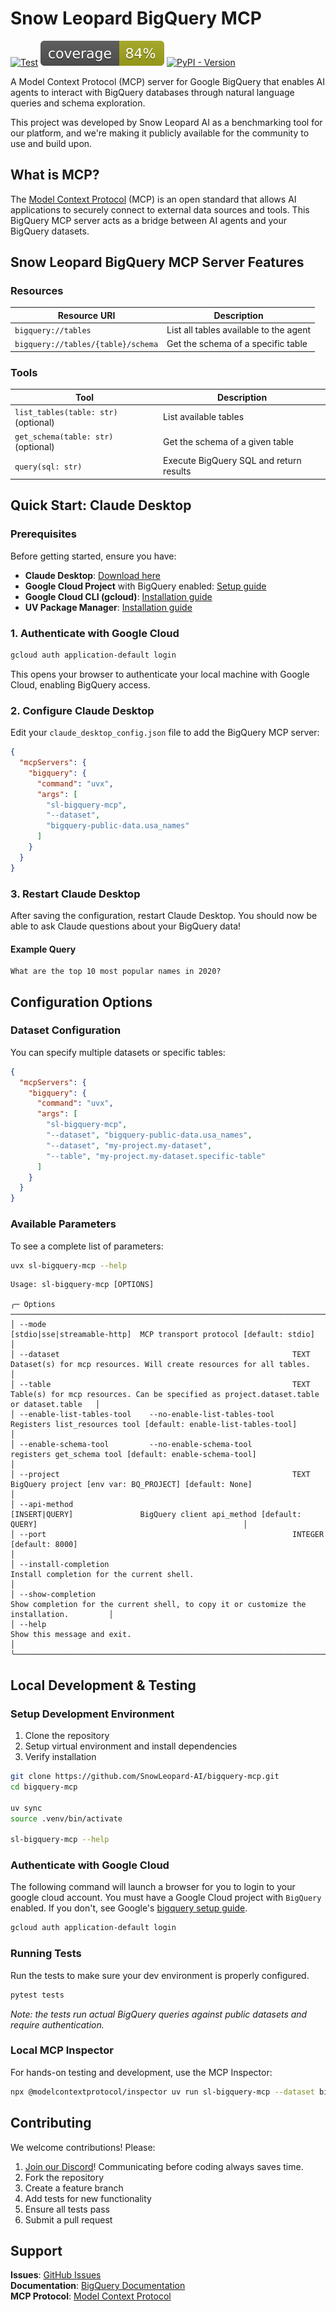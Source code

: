 # Snow Leopard BigQuery MCP

[![Test](https://github.com/SnowLeopard-AI/bigquery-mcp/actions/workflows/test.yml/badge.svg)](https://github.com/SnowLeopard-AI/bigquery-mcp/actions/workflows/test.yml)
[![Coverage](https://raw.githubusercontent.com/SnowLeopard-AI/bigquery-mcp/refs/heads/main/tests/coverage.svg)](https://github.com/SnowLeopard-AI/bigquery-mcp/blob/main/tests/coverage.txt)
[![PyPI - Version](https://img.shields.io/pypi/v/sl-bigquery-mcp)](https://pypi.org/project/sl-bigquery-mcp/)

A Model Context Protocol (MCP) server for Google BigQuery that enables AI agents to interact with BigQuery databases through natural language queries and schema exploration.

This project was developed by Snow Leopard AI as a benchmarking tool for our platform, and we're making it publicly available for the community to use and build upon.

## What is MCP?

The [Model Context Protocol](https://en.wikipedia.org/wiki/Model_Context_Protocol) (MCP) is an open standard that allows AI applications to securely connect to external data sources and tools. This BigQuery MCP server acts as a bridge between AI agents and your BigQuery datasets.

## Snow Leopard BigQuery MCP Server Features

### Resources
| Resource URI                       | Description                            |
|------------------------------------|----------------------------------------|
| `bigquery://tables`                | List all tables available to the agent |
| `bigquery://tables/{table}/schema` | Get the schema of a specific table     |

### Tools
| Tool                                 | Description                             |
|--------------------------------------|-----------------------------------------|
| `list_tables(table: str)` (optional) | List available tables                   |
| `get_schema(table: str)` (optional)  | Get the schema of a given table         |
| `query(sql: str)`                    | Execute BigQuery SQL and return results |

## Quick Start: Claude Desktop
### Prerequisites

Before getting started, ensure you have:

- **Claude Desktop**: [Download here](https://claude.ai/download)
- **Google Cloud Project** with BigQuery enabled: [Setup guide](https://cloud.google.com/bigquery/docs/quickstarts/query-public-dataset-console)
- **Google Cloud CLI (gcloud)**: [Installation guide](https://cloud.google.com/sdk/docs/install)
- **UV Package Manager**: [Installation guide](https://docs.astral.sh/uv/getting-started/installation/)

### 1. Authenticate with Google Cloud
```bash
gcloud auth application-default login
```
This opens your browser to authenticate your local machine with Google Cloud, enabling BigQuery access.

### 2. Configure Claude Desktop
Edit your `claude_desktop_config.json` file to add the BigQuery MCP server:

```json
{
  "mcpServers": {
    "bigquery": {
      "command": "uvx",
      "args": [
        "sl-bigquery-mcp", 
        "--dataset",
        "bigquery-public-data.usa_names"
      ]
    }
  }
}
```

### 3. Restart Claude Desktop
After saving the configuration, restart Claude Desktop. You should now be able to ask Claude questions about your BigQuery data!

#### Example Query
```
What are the top 10 most popular names in 2020?
```

## Configuration Options

### Dataset Configuration
You can specify multiple datasets or specific tables:

```json
{
  "mcpServers": {
    "bigquery": {
      "command": "uvx",
      "args": [
        "sl-bigquery-mcp",
        "--dataset", "bigquery-public-data.usa_names",
        "--dataset", "my-project.my-dataset",
        "--table", "my-project.my-dataset.specific-table"
      ]
    }
  }
}
```

### Available Parameters
To see a complete list of parameters:
```bash
uvx sl-bigquery-mcp --help
```
```
Usage: sl-bigquery-mcp [OPTIONS]

╭─ Options ──────────────────────────────────────────────────────────────────────────────────────────────────────────────────────────────────────────────────────────────────────────╮
│ --mode                                                       [stdio|sse|streamable-http]  MCP transport protocol [default: stdio]                                                  │
│ --dataset                                                    TEXT                         Dataset(s) for mcp resources. Will create resources for all tables.                      │
│ --table                                                      TEXT                         Table(s) for mcp resources. Can be specified as project.dataset.table or dataset.table   │
│ --enable-list-tables-tool    --no-enable-list-tables-tool                                 Registers list_resources tool [default: enable-list-tables-tool]                         │
│ --enable-schema-tool         --no-enable-schema-tool                                      registers get_schema tool [default: enable-schema-tool]                                  │
│ --project                                                    TEXT                         BigQuery project [env var: BQ_PROJECT] [default: None]                                   │
│ --api-method                                                 [INSERT|QUERY]               BigQuery client api_method [default: QUERY]                                              │
│ --port                                                       INTEGER                      [default: 8000]                                                                          │
│ --install-completion                                                                      Install completion for the current shell.                                                │
│ --show-completion                                                                         Show completion for the current shell, to copy it or customize the installation.         │
│ --help                                                                                    Show this message and exit.                                                              │
╰────────────────────────────────────────────────────────────────────────────────────────────────────────────────────────────────────────────────────────────────────────────────────╯
```

## Local Development & Testing

### Setup Development Environment
1. Clone the repository
2. Setup virtual environment and install dependencies
3. Verify installation

```bash
git clone https://github.com/SnowLeopard-AI/bigquery-mcp.git
cd bigquery-mcp

uv sync
source .venv/bin/activate

sl-bigquery-mcp --help
```

### Authenticate with Google Cloud
The following command will launch a browser for you to login to your google cloud account. You must have a Google Cloud 
project with `BigQuery` enabled. If you don't, see Google's [bigquery setup guide](https://cloud.google.com/bigquery/docs/quickstarts/query-public-dataset-console).
```bash
gcloud auth application-default login
```

### Running Tests
Run the tests to make sure your dev environment is properly configured.
```bash
pytest tests
```

_Note: the tests run actual BigQuery queries against public datasets and require authentication._

### Local MCP Inspector

For hands-on testing and development, use the MCP Inspector:
 
```bash
npx @modelcontextprotocol/inspector uv run sl-bigquery-mcp --dataset bigquery-public-data.usa_names
```

## Contributing

We welcome contributions! Please:

1. [Join our Discord](https://discord.gg/yYxYkzAv)! Communicating before coding always saves time.
2. Fork the repository
2. Create a feature branch
3. Add tests for new functionality
4. Ensure all tests pass
5. Submit a pull request

## Support

**Issues**: [GitHub Issues](https://github.com/SnowLeopard-AI/bigquery-mcp/issues)  
**Documentation**: [BigQuery Documentation](https://cloud.google.com/bigquery/docs)  
**MCP Protocol**: [Model Context Protocol](https://modelcontextprotocol.io/)  
